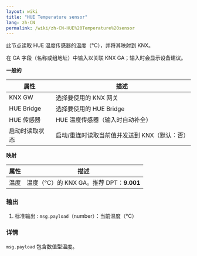 ```yaml
---
layout: wiki
title: "HUE Temperature sensor"
lang: zh-CN
permalink: /wiki/zh-CN-HUE%20Temperature%20sensor
---
```

此节点读取 HUE 温度传感器的温度（°C），并将其映射到 KNX。

在 GA 字段（名称或组地址）中输入以关联 KNX GA；输入时会显示设备建议。

**一般的**

|属性|描述|
|--|--|
| KNX GW | 选择要使用的 KNX 网关 |
| HUE Bridge | 选择要使用的 HUE Bridge |
| HUE 传感器 | HUE 温度传感器（输入时自动补全） |
| 启动时读取状态 | 启动/重连时读取当前值并发送到 KNX（默认：否） |

**映射**

|属性|描述|
|--|--|
| 温度 | 温度（°C）的 KNX GA。推荐 DPT：<b>9.001</b> |

### 输出

1. 标准输出
   : `msg.payload`（number）：当前温度（°C）

### 详情

`msg.payload` 包含数值型温度。
